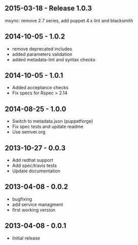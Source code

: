## 2015-03-18 - Release 1.0.3

msync: remove 2.7 series, add puppet 4.x lint and blacksmith

## 2014-10-05 - 1.0.2
* remove deprecated includes
* added parameters validation
* added metadata-lint and syntax checks

## 2014-10-05 - 1.0.1
* Added acceptance checks
* Fix specs for Rspec > 2.14

## 2014-08-25 - 1.0.0
* Switch to metadata.json (puppetforge)
* Fix spec tests and update readme
* Use semver.org

## 2013-10-27 - 0.0.3
* Add redhat support
* Add spec/travis tests
* Update documentation

## 2013-04-08 - 0.0.2
* bugfixing
* add service managment
* first working version

## 2013-04-08 - 0.0.1
* Initial release
